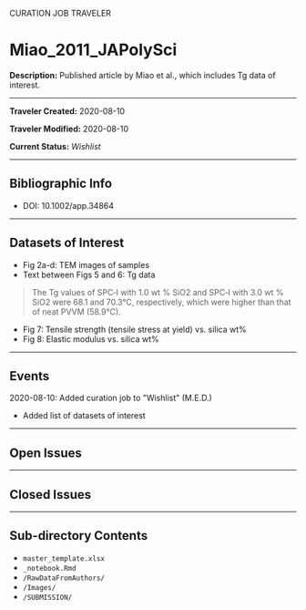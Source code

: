 CURATION JOB TRAVELER

# Miao_2011_JAPolySci

**Description:** Published article by Miao et al., which includes Tg data of interest.

---

**Traveler Created:** 2020-08-10

**Traveler Modified:** 2020-08-10

**Current Status:** *Wishlist*

---

## Bibliographic Info

* DOI: 10.1002/app.34864

---

## Datasets of Interest

* Fig 2a-d: TEM images of samples
* Text between Figs 5 and 6: Tg data
>The Tg values of SPC‐I with 1.0 wt % SiO2 and SPC‐I with 3.0 wt % SiO2 were 68.1 and 70.3°C, respectively, which were higher than that of neat PVVM (58.9°C).
* Fig 7: Tensile strength (tensile stress at yield) vs. silica wt%
* Fig 8: Elastic modulus vs. silica wt%




---

## Events

2020-08-10: Added curation job to "Wishlist" (M.E.D.)
* Added list of datasets of interest




---

## Open Issues



---

## Closed Issues



---

## Sub-directory Contents

* `master_template.xlsx`
* `_notebook.Rmd`
* `/RawDataFromAuthors/`
* `/Images/`
* `/SUBMISSION/`
